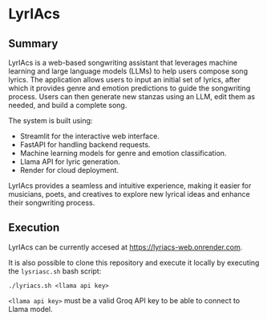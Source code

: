 # LyrIAcs

## Summary
LyrIAcs is a web-based songwriting assistant that leverages machine learning and large language models (LLMs) to help users compose song lyrics. The application allows users to input an initial set of lyrics, after which it provides genre and emotion predictions to guide the songwriting process. Users can then generate new stanzas using an LLM, edit them as needed, and build a complete song.

The system is built using:

- Streamlit for the interactive web interface.
- FastAPI for handling backend requests.
- Machine learning models for genre and emotion classification.
- Llama API for lyric generation.
- Render for cloud deployment.
  
LyrIAcs provides a seamless and intuitive experience, making it easier for musicians, poets, and creatives to explore new lyrical ideas and enhance their songwriting process.


## Execution

LyrIAcs can be currently accesed at https://lyriacs-web.onrender.com.

It is also possible to clone this repository and execute it locally by executing the `lysriasc.sh` bash script:
```
./lyriacs.sh <llama api key>
```
`<llama api key>` must be a valid Groq API key to be able to connect to Llama model.
